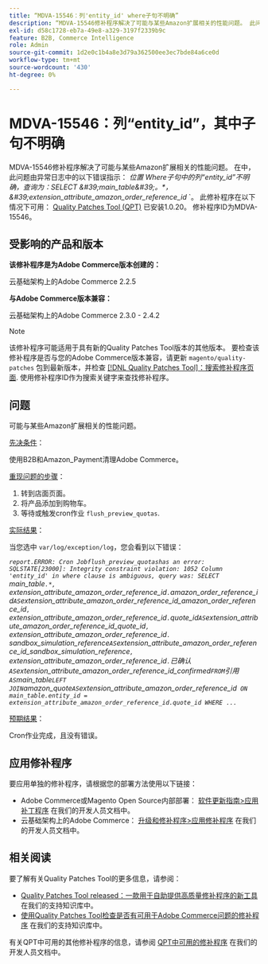 ```yaml
---
title: “MDVA-15546：列'entity_id' where子句不明确”
description: “MDVA-15546修补程序解决了可能与某些Amazon扩展相关的性能问题。 此问题由异常日志中的以下错误指示： *where* *Where子句中的“entity\\_id”列不明确，查询为：SELECT \\'main\\\_table\\'。\\*， \\'extension\\_attribute\\_amazon\\_order\\_reference\\_id* \\'。 安装[Quality Patches Tool (QPT)](/help/announcements/adobe-commerce-announcements/magento-quality-patches-released-new-tool-to-self-serve-quality-patches.md) 1.0.20后，即可使用此修补程序。 修补程序ID为MDVA-15546。”
exl-id: d58c1728-eb7a-49e8-a329-3197f2339b9c
feature: B2B, Commerce Intelligence
role: Admin
source-git-commit: 1d2e0c1b4a8e3d79a362500ee3ec7bde84a6ce0d
workflow-type: tm+mt
source-wordcount: '430'
ht-degree: 0%

---
```


# MDVA-15546：列“entity_id”，其中子句不明确

MDVA-15546修补程序解决了可能与某些Amazon扩展相关的性能问题。 在中，此问题由异常日志中的以下错误指示： *位置*   *Where子句中的列“entity\_id”不明确，查询为：SELECT \&#39;main\_table\&#39;。\*， \&#39;extension\_attribute\_amazon\_order\_reference\_id* \`。 此修补程序在以下情况下可用： [Quality Patches Tool (QPT)](/help/announcements/adobe-commerce-announcements/magento-quality-patches-released-new-tool-to-self-serve-quality-patches.md) 已安装1.0.20。 修补程序ID为MDVA-15546。

## 受影响的产品和版本

**该修补程序是为Adobe Commerce版本创建的：**

云基础架构上的Adobe Commerce 2.2.5

**与Adobe Commerce版本兼容：**

云基础架构上的Adobe Commerce 2.3.0 - 2.4.2

>[!NOTE]
>
>该修补程序可能适用于具有新的Quality Patches Tool版本的其他版本。 要检查该修补程序是否与您的Adobe Commerce版本兼容，请更新 `magento/quality-patches` 包到最新版本，并检查 [[!DNL Quality Patches Tool]：搜索修补程序页面](https://devdocs.magento.com/quality-patches/tool.html#patch-grid). 使用修补程序ID作为搜索关键字来查找修补程序。

## 问题

可能与某些Amazon扩展相关的性能问题。

<u>先决条件</u>：

使用B2B和Amazon\_Payment清理Adobe Commerce。

<u>重现问题的步骤</u>：

1. 转到店面页面。
1. 将产品添加到购物车。
1. 等待或触发cron作业 `flush_preview_quotas`.

<u>实际结果</u>：

当您选中 `var/log/exception/log`，您会看到以下错误：

*`report.ERROR: Cron Jobflush_preview_quotashas an error: SQLSTATE[23000]: Integrity constraint violation: 1052 Column 'entity_id' in where clause is ambiguous, query was: SELECT `main_table`.*, `extension_attribute_amazon_order_reference_id`.`amazon_order_reference_id` AS `extension_attribute_amazon_order_reference_id_amazon_order_reference_id`, `extension_attribute_amazon_order_reference_id`.`quote_id` AS `extension_attribute_amazon_order_reference_id_quote_id`, `extension_attribute_amazon_order_reference_id`.` sandbox_simulation_reference` AS `extension_attribute_amazon_order_reference_id_sandbox_simulation_reference`, `extension_attribute_amazon_order_reference_id`.`已确认` AS `extension_attribute_amazon_order_reference_id_confirmed` FROM `引用` AS `main_table` LEFT JOIN `amazon_quote` AS `extension_attribute_amazon_order_reference_id` ON main_table.entity_id = extension_attribute_amazon_order_reference_id.quote_id WHERE ...`*

<u>预期结果</u>：

Cron作业完成，且没有错误。

## 应用修补程序

要应用单独的修补程序，请根据您的部署方法使用以下链接：

* Adobe Commerce或Magento Open Source内部部署： [软件更新指南>应用补丁程序](https://devdocs.magento.com/guides/v2.4/comp-mgr/patching/mqp.html) 在我们的开发人员文档中。
* 云基础架构上的Adobe Commerce： [升级和修补程序>应用修补程序](https://devdocs.magento.com/cloud/project/project-patch.html) 在我们的开发人员文档中。

## 相关阅读

要了解有关Quality Patches Tool的更多信息，请参阅：

* [Quality Patches Tool released：一款用于自助提供高质量修补程序的新工具](/help/announcements/adobe-commerce-announcements/magento-quality-patches-released-new-tool-to-self-serve-quality-patches.md) 在我们的支持知识库中。
* [使用Quality Patches Tool检查是否有可用于Adobe Commerce问题的修补程序](/help/support-tools/patches-available-in-qpt-tool/check-patch-for-magento-issue-with-magento-quality-patches.md) 在我们的支持知识库中。

有关QPT中可用的其他修补程序的信息，请参阅 [QPT中可用的修补程序](https://devdocs.magento.com/quality-patches/tool.html#patch-grid) 在我们的开发人员文档中。
